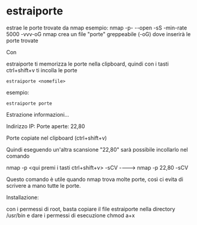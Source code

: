# estraiporte
estrae le porte trovate da nmap
esempio:
nmap <IP> -p- --open  -sS -min-rate 5000 -vvv-oG <porte>
nmap crea un file "porte" greppeabile (-oG) dove inserirà le porte trovate

Con 

estraiporte ti memorizza le porte nella clipboard, quindi con i 
tasti ctrl+shift+v ti incolla le porte

	estraiporte <nomefile>
 
 esempio:

 	estraiporte porte

Estrazione informazioni...

Indirizzo IP: <IP>
Porte aperte: 22,80

Porte copiate nel clipboard (ctrl+shift+v)

Quindi eseguendo un'altra scansione "22,80" sarà possibile incollarlo nel comando

nmap <IP> -p <qui premi i tasti ctrl+shift+v> -sCV ----> nmap <IP> -p 22,80 -sCV

Questo comando è utile quando nmap trova molte porte, così ci evita di scrivere a mano tutte le porte.

Installazione:

con i permessi di root, basta copiare il file estraiporte nella directory /usr/bin
e dare i permessi di esecuzione chmod a+x

